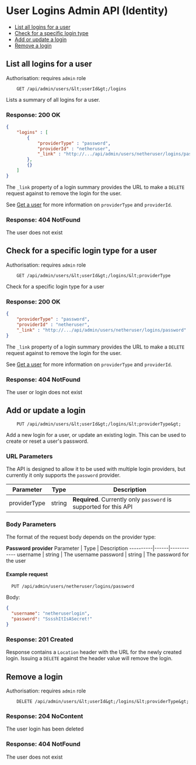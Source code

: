 # User Logins Admin API (Identity)

* [List all logins for a user](#list-all-logins-for-a-user)
* [Check for a specific login type](#check-for-a-specific-login-type-for-a-user)
* [Add or update a login](#add-or-update-a-login)
* [Remove a login](#remove-a-login)

## List all logins for a user

Authorisation: requires `admin` role

```
    GET /api/admin/users/&lt;userId&gt;/logins
```

Lists a summary of all logins for a user.


### Response: 200 OK

```json
{
    "logins" : [
        {
            "providerType" : "password",
            "providerId" : "netheruser",
            "_link" : "http://.../api/admin/users/netheruser/logins/password"
        },
        {}
    ]
}
```

The `_link` property of a login summary provides the URL to make a `DELETE` request against to remove the login for the user.

See [Get a user](admin-users.md#get-a-user) for more information on `providerType` and `providerId`.


### Response: 404 NotFound
The user does not exist


## Check for a specific login type for a user

Authorisation: requires `admin` role

```
    GET /api/admin/users/&lt;userId&gt;/logins/&lt;providerType
```

Check for a specific login type for a user


### Response: 200 OK

```json
{
    "providerType" : "password",
    "providerId" : "netheruser",
    "_link" : "http://.../api/admin/users/netheruser/logins/password"
}
```

The `_link` property of a login summary provides the URL to make a `DELETE` request against to remove the login for the user.

See [Get a user](admin-users.md#get-a-user) for more information on `providerType` and `providerId`.


### Response: 404 NotFound
The user or login does not exist


## Add or update a login

```
    PUT /api/admin/users/&lt;userId&gt;/logins/&lt;providerType&gt;
```

Add a new login for a user, or update an existing login. This can be used to create or reset a user's password.

### URL Parameters
The API is designed to allow it to be used with multiple login providers, but currently it only supports the `password` provider.

Parameter | Type | Description
----------|------|------------
providerType | string | **Required**. Currently only `password` is supported for this API

### Body Parameters
The format of the request body depends on the provider type:

**Password provider**
Parameter | Type | Description
----------|------|------------
username | string | The username
password | string | The password for the user


#### Example request

```
  PUT /api/admin/users/netheruser/logins/password
```
Body:
```json
{
  "username": "netheruserlogin",
  "password": "SssshItIsASecret!"
}
```

### Response: 201 Created

Response contains a `Location` header with the URL for the newly created login. Issuing a `DELETE` against the header value will remove the login.



## Remove a login

Authorisation: requires `admin` role

```
    DELETE /api/admin/users/&lt;userId&gt;/logins/&lt;providerType&gt;
```

### Response: 204 NoContent

The user login has been deleted

### Response: 404 NotFound
The user does not exist